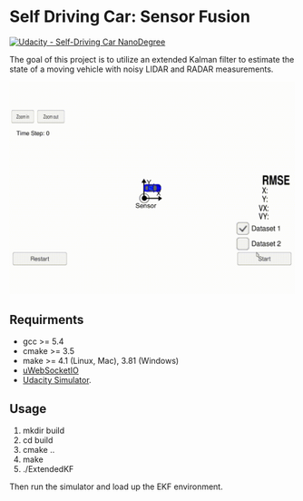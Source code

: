 # Self Driving Car: Sensor Fusion
[![Udacity - Self-Driving Car NanoDegree](https://s3.amazonaws.com/udacity-sdc/github/shield-carnd.svg)](http://www.udacity.com/drive)

The goal of this project is to utilize an extended Kalman filter to estimate the state of a moving vehicle with noisy LIDAR and RADAR measurements.

![](ekf.gif)


## Requirments
- gcc >= 5.4
- cmake >= 3.5
- make >= 4.1 (Linux, Mac), 3.81 (Windows)
- [uWebSocketIO](https://github.com/uWebSockets/uWebSockets)
- [Udacity Simulator](https://github.com/udacity/self-driving-car-sim/releases).


## Usage
1. mkdir build
2. cd build
3. cmake ..
4. make
5. ./ExtendedKF

Then run the simulator and load up the EKF environment.
